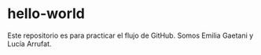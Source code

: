 # hello-world
Este repositorio es para practicar el flujo de GitHub.
Somos Emilia Gaetani y Lucía Arrufat.

